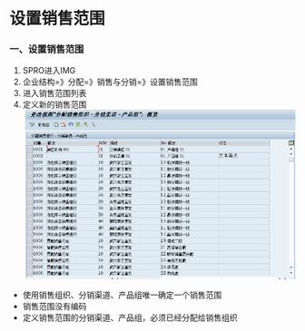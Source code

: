 # 设置销售范围 #

### 一、设置销售范围

1. SPRO进入IMG
2. 企业结构=》分配=》销售与分销=》设置销售范围
3. 进入销售范围列表
4. 定义新的销售范围
![更改视图_设置销售范围](/images/组织架构/更改视图_设置销售范围.png "更改视图_设置销售范围")

* 使用销售组织、分销渠道、产品组唯一确定一个销售范围
* 销售范围没有编码
* 定义销售范围的分销渠道、产品组，必须已经分配给销售组织

 
